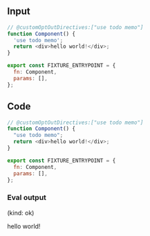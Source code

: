 
## Input

```javascript
// @customOptOutDirectives:["use todo memo"]
function Component() {
  'use todo memo';
  return <div>hello world!</div>;
}

export const FIXTURE_ENTRYPOINT = {
  fn: Component,
  params: [],
};

```

## Code

```javascript
// @customOptOutDirectives:["use todo memo"]
function Component() {
  "use todo memo";
  return <div>hello world!</div>;
}

export const FIXTURE_ENTRYPOINT = {
  fn: Component,
  params: [],
};

```
      
### Eval output
(kind: ok) <div>hello world!</div>